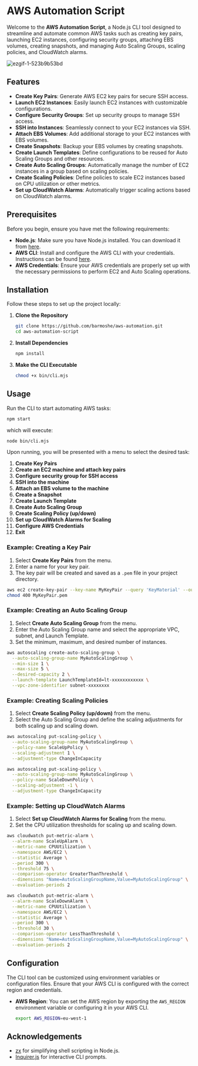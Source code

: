 # AWS Automation Script

Welcome to the **AWS Automation Script**, a Node.js CLI tool designed to streamline and automate common AWS tasks such as creating key pairs, launching EC2 instances, configuring security groups, attaching EBS volumes, creating snapshots, and managing Auto Scaling Groups, scaling policies, and CloudWatch alarms.

![ezgif-1-523b9b53bd](https://github.com/user-attachments/assets/c1a0e30b-6d28-422e-b9a9-edafc6dc7d20)

## Features

- **Create Key Pairs**: Generate AWS EC2 key pairs for secure SSH access.
- **Launch EC2 Instances**: Easily launch EC2 instances with customizable configurations.
- **Configure Security Groups**: Set up security groups to manage SSH access.
- **SSH into Instances**: Seamlessly connect to your EC2 instances via SSH.
- **Attach EBS Volumes**: Add additional storage to your EC2 instances with EBS volumes.
- **Create Snapshots**: Backup your EBS volumes by creating snapshots.
- **Create Launch Templates**: Define configurations to be reused for Auto Scaling Groups and other resources.
- **Create Auto Scaling Groups**: Automatically manage the number of EC2 instances in a group based on scaling policies.
- **Create Scaling Policies**: Define policies to scale EC2 instances based on CPU utilization or other metrics.
- **Set up CloudWatch Alarms**: Automatically trigger scaling actions based on CloudWatch alarms.

## Prerequisites

Before you begin, ensure you have met the following requirements:

- **Node.js**: Make sure you have Node.js installed. You can download it from [here](https://nodejs.org/).
- **AWS CLI**: Install and configure the AWS CLI with your credentials. Instructions can be found [here](https://docs.aws.amazon.com/cli/latest/userguide/cli-chap-install.html).
- **AWS Credentials**: Ensure your AWS credentials are properly set up with the necessary permissions to perform EC2 and Auto Scaling operations.

## Installation

Follow these steps to set up the project locally:

1. **Clone the Repository**

   ```bash
   git clone https://github.com/barmoshe/aws-automation.git
   cd aws-automation-script
   ```

2. **Install Dependencies**

   ```bash
   npm install
   ```

3. **Make the CLI Executable**

   ```bash
   chmod +x bin/cli.mjs
   ```

## Usage

Run the CLI to start automating AWS tasks:

```bash
npm start
```

which will execute:

```bash
node bin/cli.mjs
```

Upon running, you will be presented with a menu to select the desired task:

1. **Create Key Pairs**
2. **Create an EC2 machine and attach key pairs**
3. **Configure security group for SSH access**
4. **SSH into the machine**
5. **Attach an EBS volume to the machine**
6. **Create a Snapshot**
7. **Create Launch Template**
8. **Create Auto Scaling Group**
9. **Create Scaling Policy (up/down)**
10. **Set up CloudWatch Alarms for Scaling**
11. **Configure AWS Credentials**
12. **Exit**

### Example: Creating a Key Pair

1. Select **Create Key Pairs** from the menu.
2. Enter a name for your key pair.
3. The key pair will be created and saved as a `.pem` file in your project directory.

```bash
aws ec2 create-key-pair --key-name MyKeyPair --query 'KeyMaterial' --output text > MyKeyPair.pem
chmod 400 MyKeyPair.pem
```

### Example: Creating an Auto Scaling Group

1. Select **Create Auto Scaling Group** from the menu.
2. Enter the Auto Scaling Group name and select the appropriate VPC, subnet, and Launch Template.
3. Set the minimum, maximum, and desired number of instances.

```bash
aws autoscaling create-auto-scaling-group \
  --auto-scaling-group-name MyAutoScalingGroup \
  --min-size 1 \
  --max-size 5 \
  --desired-capacity 2 \
  --launch-template LaunchTemplateId=lt-xxxxxxxxxxxx \
  --vpc-zone-identifier subnet-xxxxxxxx
```

### Example: Creating Scaling Policies

1. Select **Create Scaling Policy (up/down)** from the menu.
2. Select the Auto Scaling Group and define the scaling adjustments for both scaling up and scaling down.

```bash
aws autoscaling put-scaling-policy \
  --auto-scaling-group-name MyAutoScalingGroup \
  --policy-name ScaleUpPolicy \
  --scaling-adjustment 1 \
  --adjustment-type ChangeInCapacity

aws autoscaling put-scaling-policy \
  --auto-scaling-group-name MyAutoScalingGroup \
  --policy-name ScaleDownPolicy \
  --scaling-adjustment -1 \
  --adjustment-type ChangeInCapacity
```

### Example: Setting up CloudWatch Alarms

1. Select **Set up CloudWatch Alarms for Scaling** from the menu.
2. Set the CPU utilization thresholds for scaling up and scaling down.

```bash
aws cloudwatch put-metric-alarm \
  --alarm-name ScaleUpAlarm \
  --metric-name CPUUtilization \
  --namespace AWS/EC2 \
  --statistic Average \
  --period 300 \
  --threshold 75 \
  --comparison-operator GreaterThanThreshold \
  --dimensions "Name=AutoScalingGroupName,Value=MyAutoScalingGroup" \
  --evaluation-periods 2

aws cloudwatch put-metric-alarm \
  --alarm-name ScaleDownAlarm \
  --metric-name CPUUtilization \
  --namespace AWS/EC2 \
  --statistic Average \
  --period 300 \
  --threshold 30 \
  --comparison-operator LessThanThreshold \
  --dimensions "Name=AutoScalingGroupName,Value=MyAutoScalingGroup" \
  --evaluation-periods 2
```

## Configuration

The CLI tool can be customized using environment variables or configuration files. Ensure that your AWS CLI is configured with the correct region and credentials.

- **AWS Region**: You can set the AWS region by exporting the `AWS_REGION` environment variable or configuring it in your AWS CLI.

   ```bash
   export AWS_REGION=eu-west-1
   ```

## Acknowledgements

- [zx](https://github.com/google/zx) for simplifying shell scripting in Node.js.
- [Inquirer.js](https://github.com/SBoudrias/Inquirer.js/) for interactive CLI prompts.
